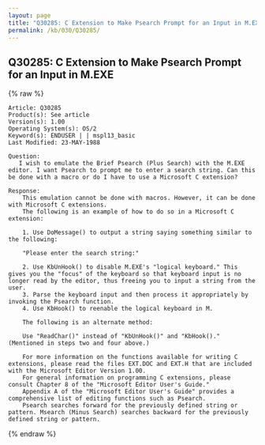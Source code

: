 ```yaml
---
layout: page
title: "Q30285: C Extension to Make Psearch Prompt for an Input in M.EXE"
permalink: /kb/030/Q30285/
---
```


## Q30285: C Extension to Make Psearch Prompt for an Input in M.EXE

{% raw %}

	Article: Q30285
	Product(s): See article
	Version(s): 1.00
	Operating System(s): OS/2
	Keyword(s): ENDUSER | | mspl13_basic
	Last Modified: 23-MAY-1988
	
	Question:
	   I wish to emulate the Brief Psearch (Plus Search) with the M.EXE
	editor. I want Psearch to prompt me to enter a search string. Can this
	be done with a macro or do I have to use a Microsoft C extension?
	
	Response:
	    This emulation cannot be done with macros. However, it can be done
	with Microsoft C extensions.
	    The following is an example of how to do so in a Microsoft C
	extension:
	
	    1. Use DoMessage() to output a string saying something similar to
	the following:
	
	    "Please enter the search string:"
	
	    2. Use KbUnHook() to disable M.EXE's "logical keyboard." This
	gives you the "focus" of the keyboard so that keyboard input is no
	longer read by the editor, thus freeing you to input a string from the
	user.
	    3. Parse the keyboard input and then process it appropriately by
	invoking the Psearch function.
	    4. Use KbHook() to reenable the logical keyboard in M.
	
	    The following is an alternate method:
	
	    Use "ReadChar()" instead of "KbUnHook()" and "KbHook()."
	(Mentioned in steps two and four above.)
	
	    For more information on the functions available for writing C
	extensions, please read the files EXT.DOC and EXT.H that are included
	with the Microsoft Editor Version 1.00.
	    For general information on programming C extensions, please
	consult Chapter 8 of the "Microsoft Editor User's Guide."
	    Appendix A of the "Microsoft Editor User's Guide" provides a
	comprehensive list of editing functions such as Psearch.
	    Psearch searches forward for the previously defined string or
	pattern. Msearch (Minus Search) searches backward for the previously
	defined string or pattern.

{% endraw %}
